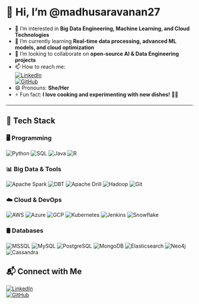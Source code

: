 # 👋 Hi, I’m @madhusaravanan27

- 👀 I’m interested in **Big Data Engineering, Machine Learning, and Cloud Technologies**  
- 🌱 I’m currently learning **Real-time data processing, advanced ML models, and cloud optimization**  
- 💞️ I’m looking to collaborate on **open-source AI & Data Engineering projects**  
- 📫 How to reach me:  
  [![LinkedIn](https://img.shields.io/badge/LinkedIn-007ACC?style=flat&logo=linkedin&logoColor=white)](https://www.linkedin.com/in/madhumithasaravanan)  
  [![GitHub](https://img.shields.io/badge/GitHub-007ACC?style=flat&logo=github&logoColor=white)](https://github.com/madhusaravanan27)  
- 😄 Pronouns: **She/Her**  
- ⚡ Fun fact: **I love cooking and experimenting with new dishes!** 🍳🔥  

---

## 🎯 **Tech Stack**

### **🖥 Programming**
![Python](https://img.shields.io/badge/Python-007ACC?style=for-the-badge&logo=python&logoColor=white)
![SQL](https://img.shields.io/badge/SQL-T--SQL-007ACC?style=for-the-badge&logo=microsoftsqlserver&logoColor=white)
![Java](https://img.shields.io/badge/Java-007ACC?style=for-the-badge&logo=openjdk&logoColor=white)
![R](https://img.shields.io/badge/R-007ACC?style=for-the-badge&logo=r&logoColor=white)

### **📊 Big Data & Tools**
![Apache Spark](https://img.shields.io/badge/Apache%20Spark-007ACC?style=for-the-badge&logo=apachespark&logoColor=white)
![DBT](https://img.shields.io/badge/DBT-007ACC?style=for-the-badge&logo=dbt&logoColor=white)
![Apache Drill](https://img.shields.io/badge/Apache%20Drill-007ACC?style=for-the-badge)
![Hadoop](https://img.shields.io/badge/Hadoop-007ACC?style=for-the-badge&logo=apachehadoop&logoColor=white)
![Git](https://img.shields.io/badge/Git-007ACC?style=for-the-badge&logo=git&logoColor=white)

### **☁️ Cloud & DevOps**
![AWS](https://img.shields.io/badge/AWS-007ACC?style=for-the-badge&logo=amazonaws&logoColor=white)
![Azure](https://img.shields.io/badge/Azure-007ACC?style=for-the-badge&logo=microsoftazure&logoColor=white)
![GCP](https://img.shields.io/badge/GCP-007ACC?style=for-the-badge&logo=googlecloud&logoColor=white)
![Kubernetes](https://img.shields.io/badge/Kubernetes-007ACC?style=for-the-badge&logo=kubernetes&logoColor=white)
![Jenkins](https://img.shields.io/badge/Jenkins-007ACC?style=for-the-badge&logo=jenkins&logoColor=white)
![Snowflake](https://img.shields.io/badge/Snowflake-007ACC?style=for-the-badge&logo=snowflake&logoColor=white)

### **🛢 Databases**
![MSSQL](https://img.shields.io/badge/MSSQL-007ACC?style=for-the-badge&logo=microsoftsqlserver&logoColor=white)
![MySQL](https://img.shields.io/badge/MySQL-007ACC?style=for-the-badge&logo=mysql&logoColor=white)
![PostgreSQL](https://img.shields.io/badge/PostgreSQL-007ACC?style=for-the-badge&logo=postgresql&logoColor=white)
![MongoDB](https://img.shields.io/badge/MongoDB-007ACC?style=for-the-badge&logo=mongodb&logoColor=white)
![Elasticsearch](https://img.shields.io/badge/Elasticsearch-007ACC?style=for-the-badge&logo=elasticsearch&logoColor=white)
![Neo4j](https://img.shields.io/badge/Neo4j-007ACC?style=for-the-badge&logo=neo4j&logoColor=white)
![Cassandra](https://img.shields.io/badge/Cassandra-007ACC?style=for-the-badge&logo=apachecassandra&logoColor=white)


## 📬 **Connect with Me**
[![LinkedIn](https://img.shields.io/badge/LinkedIn-Madhumitha%20Saravanan-007ACC?style=for-the-badge&logo=linkedin&logoColor=white)](https://www.linkedin.com/in/madhumithasaravanan/)  
[![GitHub](https://img.shields.io/badge/GitHub-MadhumithaSaravanan-007ACC?style=for-the-badge&logo=github&logoColor=white)](https://github.com/madhusaravanan27)
